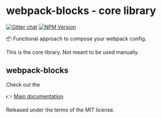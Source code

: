 # webpack-blocks - core library

[![Gitter chat](https://badges.gitter.im/webpack-blocks.svg)](https://gitter.im/webpack-blocks)
[![NPM Version](https://img.shields.io/npm/v/@webpack-blocks/core.svg)](https://www.npmjs.com/package/@webpack-blocks/core)

📦 Functional approach to compose your webpack config.

This is the core library. Not meant to be used manually.


## webpack-blocks

Check out the

👉 [Main documentation](https://github.com/andywer/webpack-blocks)

Released under the terms of the MIT license.
